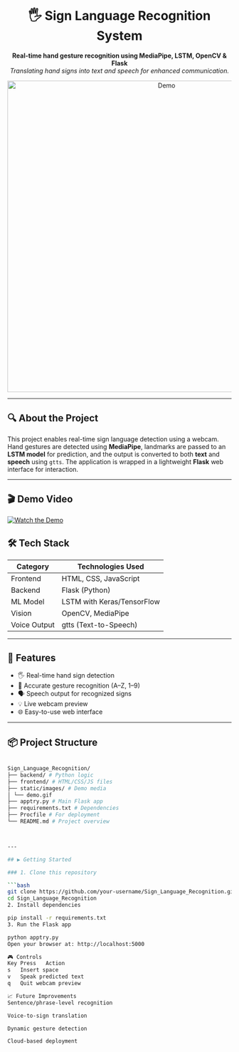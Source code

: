 <h1 align="center">🖐️ Sign Language Recognition System</h1>
<p align="center">
  <b>Real-time hand gesture recognition using MediaPipe, LSTM, OpenCV & Flask</b><br/>
  <i>Translating hand signs into text and speech for enhanced communication.</i>
</p>

<p align="center">
  <img src="static/images/demo.gif" alt="Demo" width="700"/>
</p>

---

## 🔍 About the Project

This project enables real-time sign language detection using a webcam. Hand gestures are detected using **MediaPipe**, landmarks are passed to an **LSTM model** for prediction, and the output is converted to both **text** and **speech** using `gtts`. The application is wrapped in a lightweight **Flask** web interface for interaction.

---

## 🎬 Demo Video

[![Watch the Demo](https://github.com/AD5224/Sign_Language_Recognition/blob/main/thumbnail.png?raw=true)](https://github.com/AD5224/Sign_Language_Recognition/blob/main/SIGNLANV.mp4?raw=true)



## 🛠️ Tech Stack

| Category     | Technologies Used                       |
|--------------|------------------------------------------|
| Frontend     | HTML, CSS, JavaScript                    |
| Backend      | Flask (Python)                           |
| ML Model     | LSTM with Keras/TensorFlow               |
| Vision       | OpenCV, MediaPipe                        |
| Voice Output | gtts (Text-to-Speech)                 |

---

## 🚀 Features

- 🖐️ Real-time hand sign detection
- 🎯 Accurate gesture recognition (A–Z, 1–9)
- 🗣️ Speech output for recognized signs
- 💡 Live webcam preview
- 🌐 Easy-to-use web interface

---

## 📦 Project Structure
```bash

Sign_Language_Recognition/
├── backend/ # Python logic
├── frontend/ # HTML/CSS/JS files
├── static/images/ # Demo media
│ └── demo.gif
├── apptry.py # Main Flask app
├── requirements.txt # Dependencies
├── Procfile # For deployment
└── README.md # Project overview



---

## ▶️ Getting Started

### 1. Clone this repository

```bash
git clone https://github.com/your-username/Sign_Language_Recognition.git
cd Sign_Language_Recognition
2. Install dependencies

pip install -r requirements.txt
3. Run the Flask app

python apptry.py
Open your browser at: http://localhost:5000

🎮 Controls
Key Press	Action
s	Insert space
v	Speak predicted text
q	Quit webcam preview

📈 Future Improvements
Sentence/phrase-level recognition

Voice-to-sign translation

Dynamic gesture detection

Cloud-based deployment
